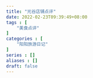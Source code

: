 ```yaml
---
title: "光谷店铺点评"
date: 2022-02-23T09:39:49+08:00
tags : [
    "美食点评"
]
categories : [
    "阳阳旅游日记"
]
series : []
aliases : []
draft: false
---
```



